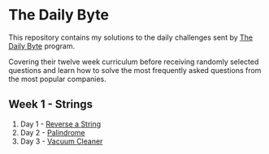 # The Daily Byte

This repository contains my solutions to the daily challenges sent by [The Daily Byte](https://thedailybyte.dev/) program.

Covering their twelve week curriculum before receiving randomly selected questions and learn how to solve the most frequently asked questions from the most popular companies.

## Week 1 - Strings

1. Day 1 - [Reverse a String](https://github.com/emlez/daily-byte/blob/main/bytes/reverseString.ts)
2. Day 2 - [Palindrome](https://github.com/emlez/daily-byte/blob/main/bytes/palindrome.ts)
3. Day 3 - [Vacuum Cleaner](https://github.com/emlez/daily-byte/blob/main/bytes/vacuumCleaner.ts)
